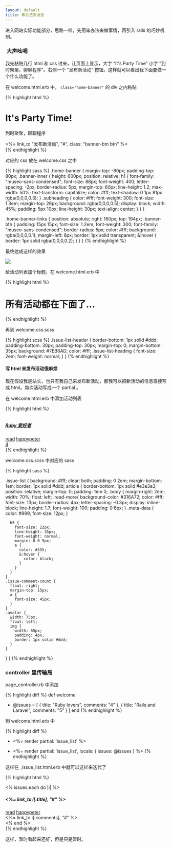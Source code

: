 ```yaml
---
layout: default
title: 笨办法发消息
---
```


进入网站实际功能部分，思路一样，先用笨办法来做事情，再引入 rails 的巧妙机制。

###  大声吆喝

<!-- 做一个发布活动信息的站点。先考虑简单情况，发消息的人，就我自己。我可以去后台敲 console 命令去创建 issue 。但是也还是要
     创建数据库之前，先写死一个 issue 的 html，让后看到这样发布信息也不是办法。
 -->

我先粘贴几行 html 和 css 过来，让页面上显示，大字 “It's Party Time” 小字 "到时聚聚，聊聊程序"。右侧一个 “发布新活动” 按钮。这样就可以看出我下面要做一个什么功能了。

在 welcome.html.erb 中， `class="home-banner"` 的 div 之内粘贴

{% highlight html %}
<div class="banner-inner container clearfix">
  <h1>It's Party Time!</h1>
  <p class="subheading">到时聚聚，聊聊程序</p>
  <div class="home-banner-links">
    <%= link_to "发布新活动", "#", class: "banner-btn btn" %>
  </div>
</div>
{% endhighlight %}

对应的 css 放在 welcome.css 之中

{% highlight sass %}
.home-banner {
  margin-top: -80px;
  padding-top: 80px;
  .banner-inner {
    height: 600px;
    position: relative;
    h1 {
      font-family: "museo-sans-condensed";
      font-size: 88px;
      font-weight: 400;
      letter-spacing: -2px;
      border-radius: 5px;
      margin-top: 60px;
      line-height: 1.2;
      max-width: 50%;
      text-transform: capitalize;
      color: #fff;
      text-shadow: 0 1px 81px rgba(0,0,0,0.3);
    }
    .subheading {
      color: #fff;
      font-weight: 300;
      font-size: 1.3em;
      margin-top: 26px;
      background: rgba(0,0,0,0.5);
      display: block;
      width: 45%;
      padding: 5px 10px;
      line-height: 30px;
      text-align: center;
    }
  }
}

.home-banner-links {
  position: absolute;
  right: 160px;
  top: 194px;
  .banner-btn {
    padding: 15px 15px;
    font-size: 1.2em;
    font-weight: 300;
    font-family: "museo-sans-condensed";
    border-radius: 5px;
    color: #fff;
    background: rgba(0,0,0,0.1);
    margin-left: 8px;
    border: 1px solid transparent;
    &:hover {
      border: 1px solid rgba(0,0,0,0.2);
    }
  }
}
{% endhighlight %}

最终达成这样的效果

![](http://media.happycasts.net/pic/rails10/party_time.png)

给活动列表加个标题，在 welcome.html.erb 中

{% highlight html %}
<div class="issue-list-header">
  <div class="container clearfix">
    <h1 class="issue-list-heading">所有活动都在下面了...</h1>
  </div>
</div>
{% endhighlight %}

再到 welcome.css.scss

{% highlight scss %}
.issue-list-header {
  border-bottom: 1px solid #ddd;
  padding-bottom: 30px;
  padding-top: 30px;
  margin-top: 0;
  margin-bottom: 35px;
  background: #7EB6AD;
  color: #fff;
  .issue-list-heading {
    font-size: 2em;
    font-weight: normal;
  }
}
{% endhighlight %}

#### 写 html 来发布活动很麻烦
现在假设我是站长，也只有我自己来发布新活动，那我可以把新活动的信息直接写成 html。每次活动写成一个 partial 。

在 welcome.html.erb 中添加活动列表

{% highlight html %}
<div class="container clearfix">
  <div class="issue-list">
    <article class="issue clearfix">
      <div class="avatar">
        <a href="/happypeter">
          <img src=http://gravatar.com/avatar/a92785d8d68f1d1d83b008574f8b5dba.png?s=512&amp;d=retro alt="">
</a>      </div>
      <div class="body">
        <h5 class="title">
          <a href="#">Ruby 爱好者</a>
        </h5>
        <a class="read-more" href="#">read</a>
        <span class="meta-data">
          <a href="/happypeter">happypeter</a>
        </span>
      </div>
      <div class="issue-comment-count">
        <a href="/issues/8">
          4
        </a>
      </div>
    </article>
  </div>
</div>
{% endhighlight %}

welcome.css.scss 中对应的 sass

{% highlight sass %}

.issue-list {
  background: #fff;
  clear: both;
  padding: 0 2em;
  margin-bottom: 1em;
  border: 1px solid #ddd;
  article {
    border-bottom: 1px solid #e3e3e3;
    position: relative;
    margin-top: 0;
    padding: 1em 0;
    .body {
      margin-right: 2em;
      width: 70%;
      float: left;
      .read-more{
        background-color: #316A72;
        color: #fff;
        font-size: 13px;
        border-radius: 4px;
        letter-spacing: -0.3px;
        display: inline-block;
        line-height: 1.7;
        font-weight: 100;
        padding: 0 6px;
      }
      .meta-data {
        color: #999;
        font-size: 12px;
      }

      h5 {
        font-size: 22px;
        line-height: 35px;
        font-weight: normal;
        margin: 0 0 5px;
        a {
          color: #555;
          &:hover {
            color: black;
          }
        }
      }
    }
    .issue-comment-count {
      float: right;
      margin-top: 15px;
      a {
        font-size: 45px;
      }
    }
    .avatar {
      width: 75px;
      float: left;
      img {
        width: 65px;
        padding: 4px;
        border: 1px solid #ddd;
      }
    }
  }
}
{% endhighlight %}

### controller 里传输局

page_controller.rb 中添加

{% highlight diff %}
def welcome
+ @issues  = [ { title: "Ruby lovers", comments: "4" }, { title: "Rails and Laravel", comments: "5" } ]
end
{% endhighlight %}

到 welcome.html.erb 中

{% highlight diff %}
- <%= render partial: 'issue_list' %>
+ <%= render partial: 'issue_list', locals: { issues: @issues } %>
{% endhighlight %}

这样在 _issue_list.html.erb 中就可以这样来迭代了

{% highlight html %}
<div class="issue-list">
  <% issues.each do |i| %>
    <article class="issue clearfix">
      <div class="avatar">
        <a href="/happypeter">
          <img src=http://gravatar.com/avatar/a92785d8d68f1d1d83b008574f8b5dba.png?s=512&amp;d=retro alt="">
        </a>
      </div>
      <div class="body">
        <h5 class="title">
          <%= link_to i[:title], "#" %>
        </h5>
        <a class="read-more" href="#">read</a>
        <span class="meta-data">
          <a href="/happypeter">happypeter</a>
        </span>
      </div>
      <div class="issue-comment-count">
        <%= link_to i[:comments], "#" %>
      </div>
    </article>
  <% end %>
</div>
{% endhighlight %}

这样，暂时看起来还好，但是只是暂时。
